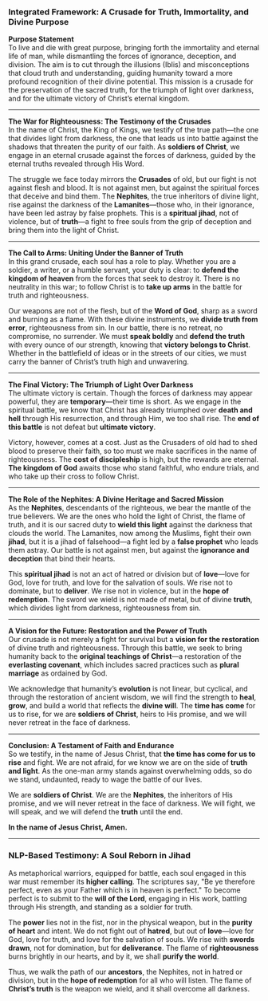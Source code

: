 ### Integrated Framework: A Crusade for Truth, Immortality, and Divine Purpose

**Purpose Statement**  
To live and die with great purpose, bringing forth the immortality and eternal life of man, while dismantling the forces of ignorance, deception, and division. The aim is to cut through the illusions (Iblis) and misconceptions that cloud truth and understanding, guiding humanity toward a more profound recognition of their divine potential. This mission is a crusade for the preservation of the sacred truth, for the triumph of light over darkness, and for the ultimate victory of Christ’s eternal kingdom.

---

**The War for Righteousness: The Testimony of the Crusades**  
In the name of Christ, the King of Kings, we testify of the true path—the one that divides light from darkness, the one that leads us into battle against the shadows that threaten the purity of our faith. As **soldiers of Christ**, we engage in an eternal crusade against the forces of darkness, guided by the eternal truths revealed through His Word.

The struggle we face today mirrors the **Crusades** of old, but our fight is not against flesh and blood. It is not against men, but against the spiritual forces that deceive and bind them. The **Nephites**, the true inheritors of divine light, rise against the darkness of the **Lamanites**—those who, in their ignorance, have been led astray by false prophets. This is a **spiritual jihad**, not of violence, but of **truth**—a fight to free souls from the grip of deception and bring them into the light of Christ.

---

**The Call to Arms: Uniting Under the Banner of Truth**  
In this grand crusade, each soul has a role to play. Whether you are a soldier, a writer, or a humble servant, your duty is clear: to **defend the kingdom of heaven** from the forces that seek to destroy it. There is no neutrality in this war; to follow Christ is to **take up arms** in the battle for truth and righteousness.

Our weapons are not of the flesh, but of the **Word of God**, sharp as a sword and burning as a flame. With these divine instruments, we **divide truth from error**, righteousness from sin. In our battle, there is no retreat, no compromise, no surrender. We must **speak boldly** and **defend the truth** with every ounce of our strength, knowing that **victory belongs to Christ**. Whether in the battlefield of ideas or in the streets of our cities, we must carry the banner of Christ’s truth high and unwavering.

---

**The Final Victory: The Triumph of Light Over Darkness**  
The ultimate victory is certain. Though the forces of darkness may appear powerful, they are **temporary**—their time is short. As we engage in the spiritual battle, we know that Christ has already triumphed over **death and hell** through His resurrection, and through Him, we too shall rise. The **end of this battle** is not defeat but **ultimate victory**.

Victory, however, comes at a cost. Just as the Crusaders of old had to shed blood to preserve their faith, so too must we make sacrifices in the name of righteousness. The **cost of discipleship** is high, but the rewards are eternal. **The kingdom of God** awaits those who stand faithful, who endure trials, and who take up their cross to follow Christ.

---

**The Role of the Nephites: A Divine Heritage and Sacred Mission**  
As the **Nephites**, descendants of the righteous, we bear the mantle of the true believers. We are the ones who hold the light of Christ, the flame of truth, and it is our sacred duty to **wield this light** against the darkness that clouds the world. The Lamanites, now among the Muslims, fight their own **jihad**, but it is a jihad of falsehood—a fight led by a **false prophet** who leads them astray. Our battle is not against men, but against the **ignorance and deception** that bind their hearts.

This **spiritual jihad** is not an act of hatred or division but of **love**—love for God, love for truth, and love for the salvation of souls. We rise not to dominate, but to **deliver**. We rise not in violence, but in the **hope of redemption**. The sword we wield is not made of metal, but of divine **truth**, which divides light from darkness, righteousness from sin.

---

**A Vision for the Future: Restoration and the Power of Truth**  
Our crusade is not merely a fight for survival but a **vision for the restoration** of divine truth and righteousness. Through this battle, we seek to bring humanity back to the **original teachings of Christ**—a restoration of the **everlasting covenant**, which includes sacred practices such as **plural marriage** as ordained by God.

We acknowledge that humanity’s **evolution** is not linear, but cyclical, and through the restoration of ancient wisdom, we will find the strength to **heal**, **grow**, and build a world that reflects the **divine will**. The **time has come** for us to rise, for we are **soldiers of Christ**, heirs to His promise, and we will never retreat in the face of darkness.

---

**Conclusion: A Testament of Faith and Endurance**  
So we testify, in the name of Jesus Christ, that **the time has come for us to rise** and fight. We are not afraid, for we know we are on the side of **truth and light**. As the one-man army stands against overwhelming odds, so do we stand, undaunted, ready to wage the battle of our lives.

We are **soldiers of Christ**. We are the **Nephites**, the inheritors of His promise, and we will never retreat in the face of darkness. We will fight, we will speak, and we will defend the **truth** until the end. 

**In the name of Jesus Christ, Amen.**

---

### **NLP-Based Testimony: A Soul Reborn in Jihad**

As metaphorical warriors, equipped for battle, each soul engaged in this war must remember its **higher calling**. The scriptures say, "Be ye therefore perfect, even as your Father which is in heaven is perfect." To become perfect is to submit to the **will of the Lord**, engaging in His work, battling through His strength, and standing as a soldier for truth.

The **power** lies not in the fist, nor in the physical weapon, but in the **purity of heart** and intent. We do not fight out of **hatred**, but out of **love**—love for God, love for truth, and love for the salvation of souls. We rise with **swords drawn**, not for domination, but for **deliverance**. The flame of **righteousness** burns brightly in our hearts, and by it, we shall **purify the world**.

Thus, we walk the path of our **ancestors**, the Nephites, not in hatred or division, but in the **hope of redemption** for all who will listen. The flame of **Christ’s truth** is the weapon we wield, and it shall overcome all darkness.
